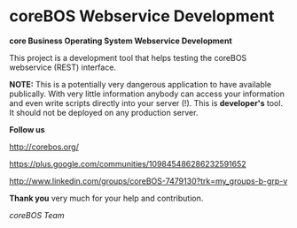 coreBOS Webservice Development
=======

**core Business Operating System Webservice Development**

This project is a development tool that helps testing the coreBOS webservice (REST) interface.

**NOTE:** This is a potentially very dangerous application to have available publically. With very little information anybody can access your information and even write scripts directly into your server (!). This is **developer's** tool. It should not be deployed on any production server.


**Follow us**

http://corebos.org/

https://plus.google.com/communities/109845486286232591652

http://www.linkedin.com/groups/coreBOS-7479130?trk=my_groups-b-grp-v


**Thank you** very much for your help and contribution.

*coreBOS Team*
